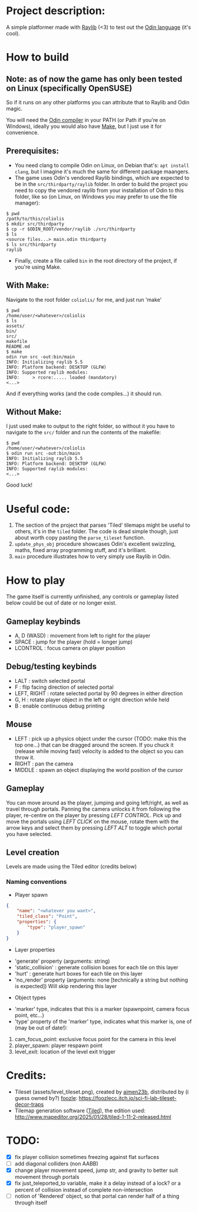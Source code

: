 # Project description: 

A simple platformer made with [Raylib](https://www.raylib.com) (<3) to test out the [Odin language](https://odin-lang.org/) (it's cool).

# How to build

## Note: as of now the game has only been tested on Linux (specifically OpenSUSE) 

So if it runs on any other platforms you can attribute that to Raylib and Odin magic.

You will need the [Odin compiler](https://odin-lang.org/docs/install/) in your PATH (or Path if you're on Windows), ideally you would also have [Make](https://www.gnu.org/software/make/), but I just use it for convenience.

## Prerequisites:

- You need clang to compile Odin on Linux, on Debian that's: ```apt install clang```, but I imagine it's much the same for different package maangers.
- The game uses Odin's vendored Raylib bindings, which are expected to be in the ```src/thirdparty/raylib``` folder. In order to build the project you need to copy the vendored raylib from your installation of Odin to this folder, like so (on Linux, on Windows you may prefer to use the file manager):

```
$ pwd
/path/to/this/coliolis
$ mkdir src/thirdparty
$ cp -r $ODIN_ROOT/vendor/raylib ./src/thirdparty
$ ls 
<source files...> main.odin thirdparty
$ ls src/thirdparty
raylib
```

- Finally, create a file called ```bin``` in the root directory of the project, if you're using Make.

## With Make:

Navigate to the root folder ```coliolis/``` for me, and just run 'make'

```
$ pwd
/home/user/<whatever>/coliolis
$ ls
assets/
bin/
src/
makefile
README.md
$ make
odin run src -out:bin/main
INFO: Initializing raylib 5.5
INFO: Platform backend: DESKTOP (GLFW)
INFO: Supported raylib modules:
INFO:     > rcore:..... loaded (mandatory)
<...>
```

And if everything works (and the code compiles...) it should run.

## Without Make:

I just used make to output to the right folder, so without it you have to navigate to the ```src/``` folder and run the contents of the makefile:

```
$ pwd
/home/user/<whatever>/coliolis
$ odin run src -out:bin/main
INFO: Initializing raylib 5.5
INFO: Platform backend: DESKTOP (GLFW)
INFO: Supported raylib modules:
<...>
```

Good luck!

# Useful code: 

1. The section of the project that parses 'Tiled' tilemaps might be useful to others, it's in the ```tiled``` folder. The code is dead simple though, just about worth copy pasting the ```parse_tileset``` function.
1. ```update_phys_obj``` procedure showcases Odin's excellent swizzling, maths, fixed array programming stuff, and it's brilliant.
1. ```main``` procedure illustrates how to very simply use Raylib in Odin.

# How to play

The game itself is currently unfinished, any controls or gameplay listed below could be out of date or no longer exist.

## Gameplay keybinds

- A, D (WASD)	: movement from left to right for the player
- SPACE			: jump for the player (hold = longer jump)
- LCONTROL 		: focus camera on player position

## Debug/testing keybinds

- LALT 			: switch selected portal
- F 			: flip facing direction of selected portal
- LEFT, RIGHT 	: rotate selected portal by 90 degrees in either direction
- G, H 			: rotate player object in the left or right direction while held
- B 			: enable continuous debug printing

## Mouse

- LEFT			: pick up a physics object under the cursor (TODO: make this the top one...) that can be dragged around the screen. If you chuck it (release while moving fast) velocity is added to the object so you can throw it.
- RIGHT			: pan the camera
- MIDDLE		: spawn an object displaying the world position of the cursor

## Gameplay

You can move around as the player, jumping and going left/right, as well as travel through portals. Panning the camera unlocks it from following the player, re-centre on the player by pressing *LEFT CONTROL*.
Pick up and move the portals using *LEFT CLICK* on the mouse, rotate them with the arrow keys and select them by pressing *LEFT ALT* to toggle which portal you have selected.

## Level creation

Levels are made using the Tiled editor (credits below)

### Naming conventions

- Player spawn
```json 
{
	"name": "<whatever you want>",
	"tiled_class": "Point",
	"properties": {
		"type": "player_spawn"
	}
}
```

- Layer properties
 + 'generate' property (arguments: string)
  + 'static_collision'	: generate collision boxes for each tile on this layer
  + 'hurt'				: generate hurt boxes for each tile on this layer
 + 'no_render' property (arguments: none \[technically a string but nothing is expected\])
Will skip rendering this layer
- Object types
 + 'marker' type, indicates that this is a marker (spawnpoint, camera focus point, etc...)
  + 'type' property of the 'marker' type, indicates what this marker is, one of (may be out of date!):
   1. cam_focus_point: exclusive focus point for the camera in this level
   1. player_spawn: player respawn point
   1. level_exit: location of the level exit trigger

# Credits:

- Tileset (assets/level_tileset.png), created by [aimen23b](https://www.fiverr.com/aimen23b), distributed by (i guess owned by?) [foozle](www.foozle.io): https://foozlecc.itch.io/sci-fi-lab-tileset-decor-traps
- Tilemap generation software ([Tiled](http://www.mapeditor.org/)), the edition used: http://www.mapeditor.org/2025/01/28/tiled-1-11-2-released.html


# TODO:

- [X] fix player collision sometimes freezing against flat surfaces
- [ ] add diagonal colliders (non AABB)
- [X] change player movement speed, jump str, and gravity to better suit movement through portals
- [X] fix just_teleported_to variable, make it a delay instead of a lock? or a percent of collision instead of complete non-intersection
- [ ] notion of 'Rendered' object, so that portal can render half of a thing through itself

